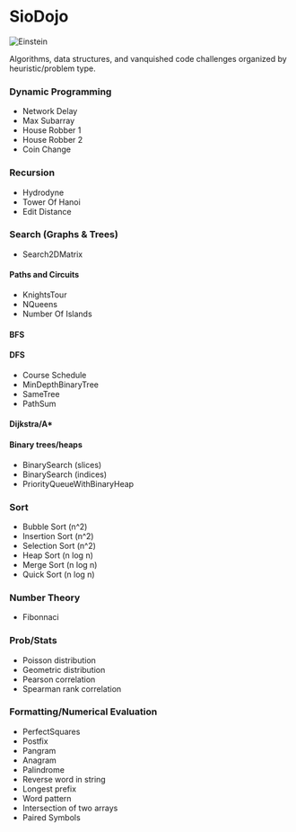 # SioDojo

![Einstein](https://cloud.githubusercontent.com/assets/19956669/22234758/84d5faae-e1af-11e6-8b9e-d5c65cc213b9.png)

Algorithms, data structures, and vanquished code challenges organized by heuristic/problem type.

### Dynamic Programming

* Network Delay
* Max Subarray
* House Robber 1 
* House Robber 2
* Coin Change

### Recursion

* Hydrodyne
* Tower Of Hanoi
* Edit Distance

### Search (Graphs & Trees)

* Search2DMatrix

#### Paths and Circuits

* KnightsTour
* NQueens
* Number Of Islands

#### BFS

#### DFS

* Course Schedule
* MinDepthBinaryTree 
* SameTree
* PathSum

#### Dijkstra/A*

#### Binary trees/heaps

* BinarySearch (slices)
* BinarySearch (indices)
* PriorityQueueWithBinaryHeap

### Sort

* Bubble Sort (n^2)
* Insertion Sort (n^2)
* Selection Sort (n^2)
* Heap Sort (n log n)
* Merge Sort (n log n)
* Quick Sort (n log n)

### Number Theory

* Fibonnaci

### Prob/Stats

* Poisson distribution
* Geometric distribution
* Pearson correlation
* Spearman rank correlation

### Formatting/Numerical Evaluation

* PerfectSquares
* Postfix
* Pangram
* Anagram
* Palindrome
* Reverse word in string
* Longest prefix
* Word pattern
* Intersection of two arrays
* Paired Symbols
